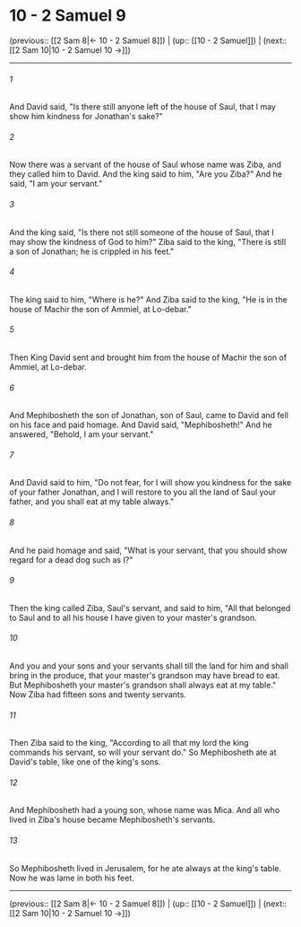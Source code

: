 # 10 - 2 Samuel 9

(previous:: [[2 Sam 8|← 10 - 2 Samuel 8]]) | (up:: [[10 - 2 Samuel]]) | (next:: [[2 Sam 10|10 - 2 Samuel 10 →]])

***


###### 1 
And David said, "Is there still anyone left of the house of Saul, that I may show him kindness for Jonathan's sake?" 

###### 2 
Now there was a servant of the house of Saul whose name was Ziba, and they called him to David. And the king said to him, "Are you Ziba?" And he said, "I am your servant." 

###### 3 
And the king said, "Is there not still someone of the house of Saul, that I may show the kindness of God to him?" Ziba said to the king, "There is still a son of Jonathan; he is crippled in his feet." 

###### 4 
The king said to him, "Where is he?" And Ziba said to the king, "He is in the house of Machir the son of Ammiel, at Lo-debar." 

###### 5 
Then King David sent and brought him from the house of Machir the son of Ammiel, at Lo-debar. 

###### 6 
And Mephibosheth the son of Jonathan, son of Saul, came to David and fell on his face and paid homage. And David said, "Mephibosheth!" And he answered, "Behold, I am your servant." 

###### 7 
And David said to him, "Do not fear, for I will show you kindness for the sake of your father Jonathan, and I will restore to you all the land of Saul your father, and you shall eat at my table always." 

###### 8 
And he paid homage and said, "What is your servant, that you should show regard for a dead dog such as I?" 

###### 9 
Then the king called Ziba, Saul's servant, and said to him, "All that belonged to Saul and to all his house I have given to your master's grandson. 

###### 10 
And you and your sons and your servants shall till the land for him and shall bring in the produce, that your master's grandson may have bread to eat. But Mephibosheth your master's grandson shall always eat at my table." Now Ziba had fifteen sons and twenty servants. 

###### 11 
Then Ziba said to the king, "According to all that my lord the king commands his servant, so will your servant do." So Mephibosheth ate at David's table, like one of the king's sons. 

###### 12 
And Mephibosheth had a young son, whose name was Mica. And all who lived in Ziba's house became Mephibosheth's servants. 

###### 13 
So Mephibosheth lived in Jerusalem, for he ate always at the king's table. Now he was lame in both his feet.

***

(previous:: [[2 Sam 8|← 10 - 2 Samuel 8]]) | (up:: [[10 - 2 Samuel]]) | (next:: [[2 Sam 10|10 - 2 Samuel 10 →]])
